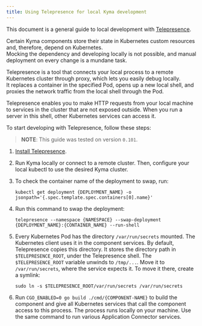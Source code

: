 ```yaml
---
title: Using Telepresence for local Kyma development
---
```


This document is a general guide to local development with [Telepresence](https://www.telepresence.io/).

Certain Kyma components store their state in Kubernetes custom resources and, therefore, depend on Kubernetes.    
Mocking the dependency and developing locally is not possible, and manual deployment on every change is a mundane task.  

Telepresence is a tool that connects your local process to a remote Kubernetes cluster through proxy, which lets you easily debug locally.  
It replaces a container in the specified Pod, opens up a new local shell, and proxies the network traffic from the local shell through the Pod. 

Telepresence enables you to make HTTP requests from your local machine to services in the cluster that are not exposed outside. When you run a server in this shell, other Kubernetes services can access it. 

To start developing with Telepresence, follow these steps:
> **NOTE**: This guide was tested on version `0.101`.

1. [Install Telepresence](https://www.telepresence.io/reference/install).

2. Run Kyma locally or connect to a remote cluster. Then, configure your local kubectl to use the desired Kyma cluster. 

3. To check the container name of the deployment to swap, run:

	```
	kubectl get deployment {DEPLOYMENT_NAME} -o jsonpath='{.spec.template.spec.containers[0].name}'
	```

4. Run this command to swap the deployment: 

	```
	telepresence --namespace {NAMESPACE} --swap-deployment {DEPLOYMENT_NAME}:{CONTAINER_NAME} --run-shell
	```

5. Every Kubernetes Pod has the directory `/var/run/secrets` mounted. The Kubernetes client uses it in the component services. By default, Telepresence copies this directory. It stores the directory path in `$TELEPRESENCE_ROOT`, under the Telepresence shell. The `$TELEPRESENCE_ROOT` variable unwinds to `/tmp/...`. Move it to `/var/run/secrets`, where the service expects it. To move it there, create a symlink:
	```
	sudo ln -s $TELEPRESENCE_ROOT/var/run/secrets /var/run/secrets
	```

6. Run `CGO_ENABLED=0 go build ./cmd/{COMPONENT-NAME}` to build the component and give all Kubernetes services that call the component access to this process. The process runs locally on your machine. Use the same command to run various Application Connector services.
